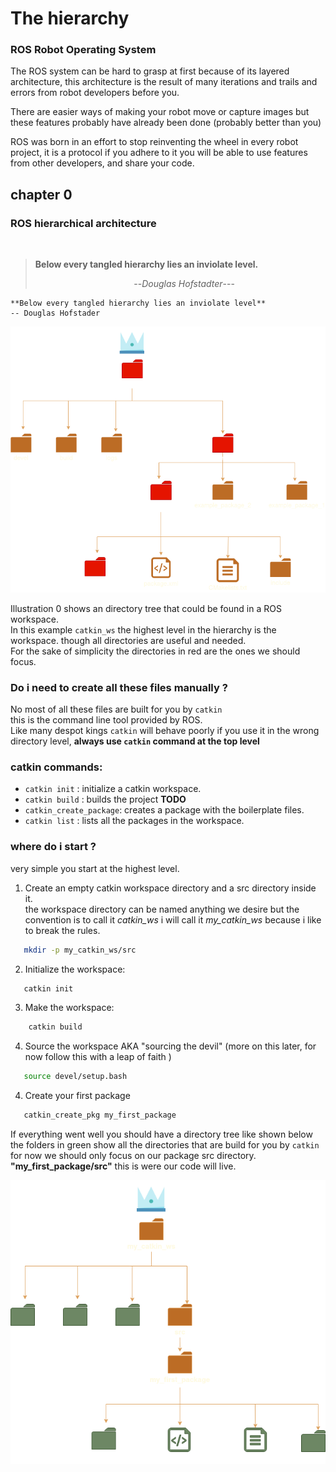 # The hierarchy

### ROS Robot Operating System

The ROS system can be hard to grasp at first because of its layered architecture, this architecture is the result of many iterations and trails and errors from robot developers before you.  

There are easier ways of making your robot move or capture images but these features probably have already been done (probably better than you)  

ROS was born in an effort to stop reinventing the wheel in every robot project, it is a protocol if you adhere to it you will be able to use features from other developers, and share your code.

## chapter 0
### ROS hierarchical  architecture
&nbsp;   



>**Below every tangled hierarchy lies an inviolate level.**
>  
>  &nbsp; &nbsp; &nbsp; &nbsp; &nbsp; &nbsp;  &nbsp; &nbsp; &nbsp; &nbsp; &nbsp; &nbsp; &nbsp; &nbsp; &nbsp; &nbsp; &nbsp; &nbsp; &nbsp; &nbsp; --*Douglas Hofstadter*---

```{epigraph}
**Below every tangled hierarchy lies an inviolate level**   
-- Douglas Hofstader
```

 ![ROS-file-hierarchy](../imgs/anarquia.png)


Illustration 0 shows an directory tree that could be found in a ROS workspace.  
In this example `catkin_ws` the highest level in the hierarchy is the workspace.
though all directories are useful and needed.  
For the sake of simplicity the directories in red are the ones we should focus.

### Do i need to create all these files manually ?
No most of all these files are built for you by `catkin`  
this is the command line tool provided by ROS.  
Like many despot kings `catkin` will behave poorly if you use it in the wrong directory level, **always use `catkin` command at the top level**
### catkin commands:  
*   `catkin init`  :    initialize a catkin workspace.
*   `catkin build` :    builds the project **TODO**
*   `catkin_create_package`: creates a package with the boilerplate files.
*   `catkin list`  :    lists all the packages in the workspace.
 

### where do i start ? 
very simple you start at the highest level. 
1.  Create an empty catkin workspace directory and a src directory inside it.  
    the workspace directory can be named anything we desire but the convention is to call it *catkin_ws* i will call it *my_catkin_ws*  because i like to break the rules.
```bash
   mkdir -p my_catkin_ws/src
```
2. Initialize the workspace:
```bash
   catkin init
```
3.  Make the workspace:
```bash
    catkin build
```
4.  Source the workspace AKA "sourcing the devil" (more on this later, for now follow this with a leap of faith )
```bash
   source devel/setup.bash
```
4.  Create your first package
```bash
   catkin_create_pkg my_first_package
```

If everything went well you should have a directory tree like shown below the folders in green show all the directories that are build for you by `catkin`
for now we should only focus on our package src directory. **"my_first_package/src"** this is were our code will live.

![ROS-hierarchy-my-first-ws](../imgs/ROS-hierarchy-my-first-ws.png)